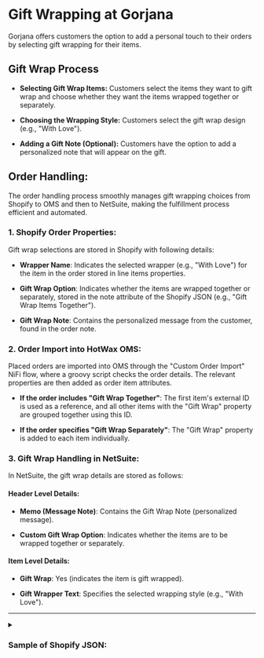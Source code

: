 # Gift Wrapping at Gorjana

Gorjana offers customers the option to add a personal touch to their orders by selecting gift wrapping for their items.

## Gift Wrap Process

- **Selecting Gift Wrap Items:** Customers select the items they want to gift wrap and choose whether they want the items wrapped together or separately.

- **Choosing the Wrapping Style:** Customers select the gift wrap design (e.g., "With Love").

- **Adding a Gift Note (Optional):** Customers have the option to add a personalized note that will appear on the gift.

## Order Handling:
The order handling process smoothly manages gift wrapping choices from Shopify to OMS and then to NetSuite, making the fulfillment process efficient and automated.

### 1. Shopify Order Properties:
Gift wrap selections are stored in Shopify with following details:
- **Wrapper Name**: Indicates the selected wrapper (e.g., "With Love") for the item in the order stored in line items properties.

- **Gift Wrap Option**: Indicates whether the items are wrapped together or separately, stored in the note attribute of the Shopify JSON (e.g., "Gift Wrap Items Together").

- **Gift Wrap Note**: Contains the personalized message from the customer, found in the order note.

### 2. Order Import into HotWax OMS:
Placed orders are imported into OMS through the "Custom Order Import" NiFi flow, where a groovy script checks the order details. The relevant properties are then added as order item attributes.

- **If the order includes "Gift Wrap Together"**: The first item's external ID is used as a reference, and all other items with the "Gift Wrap" property are grouped together using this ID.

- **If the order specifies "Gift Wrap Separately"**: The "Gift Wrap" property is added to each item individually.

### 3. Gift Wrap Handling in NetSuite:
In NetSuite, the gift wrap details are stored as follows:

#### Header Level Details:
- **Memo (Message Note)**: Contains the Gift Wrap Note (personalized message).

- **Custom Gift Wrap Option**: Indicates whether the items are to be wrapped together or separately.

#### Item Level Details:
- **Gift Wrap**: Yes (indicates the item is gift wrapped).

- **Gift Wrapper Text**: Specifies the selected wrapping style (e.g., "With Love").

---
<details>
  <summary> <h3>Sample of Shopify JSON:</h3></summary>

```json
{
  "order": {
    "note": "happy birthday",
    "note_attribute": [
      {
        "name": "Gift Wrap Option",
        "value": "Gift Wrap Items Together"
      }
    ],
    "line_items": [
      {
        "properties": [
          {
            "name": "Gift Wrap",
            "value": "With Love"
          }
        ]
      }
    ]
  }
}
```
</details>


